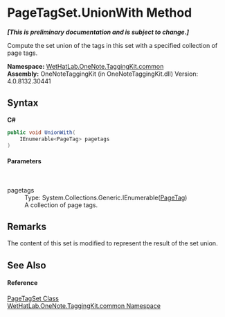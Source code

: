 # PageTagSet.UnionWith Method 
 _**\[This is preliminary documentation and is subject to change.\]**_

Compute the set union of the tags in this set with a specified collection of page tags.

**Namespace:**&nbsp;<a href="bcdbab9c-63d1-48a4-6937-af53fb8d9a55.md">WetHatLab.OneNote.TaggingKit.common</a><br />**Assembly:**&nbsp;OneNoteTaggingKit (in OneNoteTaggingKit.dll) Version: 4.0.8132.30441

## Syntax

**C#**<br />
``` C#
public void UnionWith(
	IEnumerable<PageTag> pagetags
)
```


#### Parameters
&nbsp;<dl><dt>pagetags</dt><dd>Type: System.Collections.Generic.IEnumerable(<a href="81c6e496-d51e-9c76-3ed6-ab5e11c9381c.md">PageTag</a>)<br />A collection of page tags.</dd></dl>

## Remarks
The content of this set is modified to represent the result of the set union.

## See Also


#### Reference
<a href="554491c7-28c3-9873-8c41-84e47e982ada.md">PageTagSet Class</a><br /><a href="bcdbab9c-63d1-48a4-6937-af53fb8d9a55.md">WetHatLab.OneNote.TaggingKit.common Namespace</a><br />